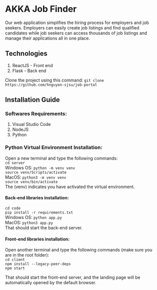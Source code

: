 # AKKA Job Finder
 Our web application simplifies the hiring process for employers and job seekers. Employers can easily create job listings and find qualified candidates while job seekers can access thousands of job listings and manage their applications all in one place.
 
## Technologies
1) ReactJS - Front end
2) Flask - Back end

Clone the project using this command:
`git clone https://github.com/hnguyen-sjsu/job-portal`

## Installation Guide
### Softwares Requirements:
1) Visual Studio Code
2) NodeJS
3) Python

### Python Virtual Environment Installation:
Open a new terminal and type the following commands:<br />
`cd server` <br />
Windows OS:
`python -m venv venv` <br />
`source venv/Scripts/activate`<br />
MacOS:
`python3 -m venv venv` <br />
`source venv/bin/activate`<br />
The (venv) indicates you have activated the virtual environment.

#### Back-end libraries installation:
`cd code` <br />
`pip install -r requirements.txt` <br />
Windows OS:
`python app.py` <br />
MacOS:
`python3 app.py` <br />
That should start the back-end server.

#### Front-end libraries installation:
Open another terminal and type the following commands (make sure you are in the root folder):<br />
`cd client`<br />
`npm install --legacy-peer-deps`<br />
`npm start`<br />

That should start the front-end server, and the landing page will be automatically opened by the default browser.
